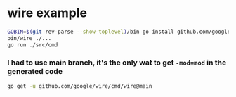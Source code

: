 # wire example

```bash
GOBIN=$(git rev-parse --show-toplevel)/bin go install github.com/google/wire/cmd/wire@latest
bin/wire ./...
go run ./src/cmd
```

### I had to use main branch, it's the only wat to get `-mod=mod` in the generated code

```bash
go get -u github.com/google/wire/cmd/wire@main
```
